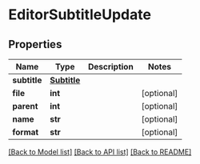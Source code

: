 # EditorSubtitleUpdate


## Properties

Name | Type | Description | Notes
------------ | ------------- | ------------- | -------------
**subtitle** | [**Subtitle**](Subtitle.md) |  | 
**file** | **int** |  | [optional] 
**parent** | **int** |  | [optional] 
**name** | **str** |  | [optional] 
**format** | **str** |  | [optional] 

[[Back to Model list]](../README.md#models) [[Back to API list]](../README.md#api-endpoints) [[Back to README]](../README.md)


